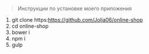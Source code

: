 > Инструкции по установке моего приложения

1. git clone https:https://github.com/Jolja06/online-shop
2. cd online-shop
3. bower i
4. npm i
5. gulp
